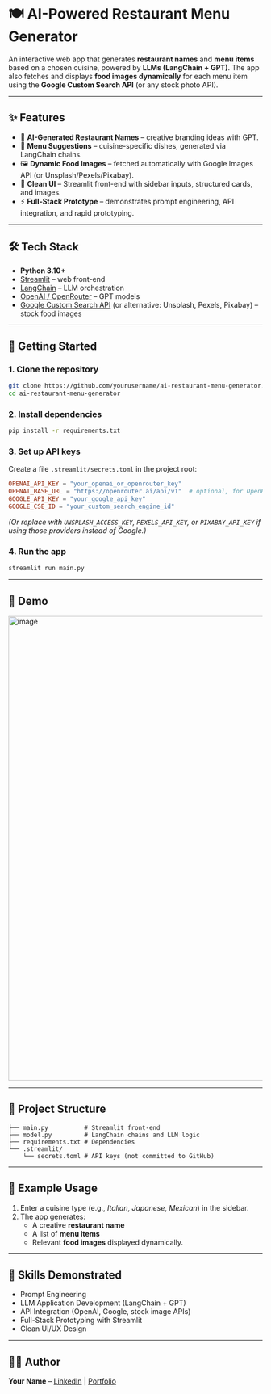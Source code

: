 # 🍽️ AI-Powered Restaurant Menu Generator

An interactive web app that generates **restaurant names** and **menu items** based on a chosen cuisine, powered by **LLMs (LangChain + GPT)**. The app also fetches and displays **food images dynamically** for each menu item using the **Google Custom Search API** (or any stock photo API).

---

## ✨ Features
- 🔮 **AI-Generated Restaurant Names** – creative branding ideas with GPT.  
- 📜 **Menu Suggestions** – cuisine-specific dishes, generated via LangChain chains.  
- 🖼️ **Dynamic Food Images** – fetched automatically with Google Images API (or Unsplash/Pexels/Pixabay).  
- 🎨 **Clean UI** – Streamlit front-end with sidebar inputs, structured cards, and images.  
- ⚡ **Full-Stack Prototype** – demonstrates prompt engineering, API integration, and rapid prototyping.

---

## 🛠️ Tech Stack
- **Python 3.10+**
- [Streamlit](https://streamlit.io/) – web front-end  
- [LangChain](https://www.langchain.com/) – LLM orchestration  
- [OpenAI / OpenRouter](https://openai.com/) – GPT models  
- [Google Custom Search API](https://developers.google.com/custom-search) (or alternative: Unsplash, Pexels, Pixabay) – stock food images  

---

## 🚀 Getting Started

### 1. Clone the repository
```bash
git clone https://github.com/yourusername/ai-restaurant-menu-generator.git
cd ai-restaurant-menu-generator
```

### 2. Install dependencies
```bash
pip install -r requirements.txt
```

### 3. Set up API keys
Create a file `.streamlit/secrets.toml` in the project root:

```toml
OPENAI_API_KEY = "your_openai_or_openrouter_key"
OPENAI_BASE_URL = "https://openrouter.ai/api/v1"  # optional, for OpenRouter
GOOGLE_API_KEY = "your_google_api_key"
GOOGLE_CSE_ID = "your_custom_search_engine_id"
```

*(Or replace with `UNSPLASH_ACCESS_KEY`, `PEXELS_API_KEY`, or `PIXABAY_API_KEY` if using those providers instead of Google.)*

### 4. Run the app
```bash
streamlit run main.py
```

---

## 📸 Demo
<img width="1918" height="920" alt="image" src="https://github.com/user-attachments/assets/25e14b5d-164a-4178-9c32-47d36d66fa84" />

---

## 📂 Project Structure
```
├── main.py          # Streamlit front-end
├── model.py         # LangChain chains and LLM logic
├── requirements.txt # Dependencies
└── .streamlit/
    └── secrets.toml # API keys (not committed to GitHub)
```

---

## 🔑 Example Usage
1. Enter a cuisine type (e.g., *Italian*, *Japanese*, *Mexican*) in the sidebar.  
2. The app generates:
   - A creative **restaurant name**  
   - A list of **menu items**  
   - Relevant **food images** displayed dynamically.  

---

## 📌 Skills Demonstrated
- Prompt Engineering  
- LLM Application Development (LangChain + GPT)  
- API Integration (OpenAI, Google, stock image APIs)  
- Full-Stack Prototyping with Streamlit  
- Clean UI/UX Design  

---

## 🧑‍💻 Author
**Your Name** – [LinkedIn](https://www.linkedin.com/) | [Portfolio](https://yourportfolio.com)
